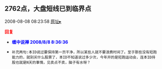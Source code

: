 ## 2762点，大盘短线已到临界点
2008-08-08 08:23:58
[原址▸](http://www.fxgan.com/chan_time/2008_07_12/1045.htm)





**<font color='red'>回复</font>**


- **<font color='blue'>缠中说禅 2008/8/8 8:36:36</font>**
- ```
  补充两句:本ID说过要保持第一页干净，所以某些人就不要浪费时间了。至于那些没有短跑能力的，就别买什么股票了，本ID不知道说过多少次，今年开的是短跑运动会，连本ID持股也就是N天的事情，见卖点不卖，脑子有水呀？
  ```
